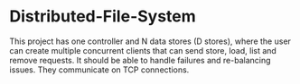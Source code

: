 # Distributed-File-System
This project has one controller and N data stores (D stores), where the user can create multiple concurrent clients that can send store, load, list and remove requests. It should be able to handle failures and re-balancing issues. They communicate on TCP connections.
